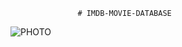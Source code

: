                    # IMDB-MOVIE-DATABASE
![PHOTO](https://www.insertcart.com/wp-content/uploads/2016/12/logo-IMDB.jpg)
